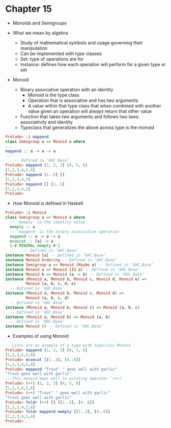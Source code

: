 # Chapter 15

- Monoids and Semigroups

- What we mean by algebra
    - Study of mathematical symbols and usage governing their manipulation
    - Can be implemented with type classes
    - Set: type of operations are for
    - Instance: defines how each operation will perform for a given type or set

- Monoid
    - Binary associative operation with an identity
        - Monoid is the type class
        - Operation that is associative and has two arguments
        - A value within that type class that when combined with another value
          given an operation will always return that other value
    - Function that takes two arguments and follows two laws: associativity and
      identity
    - Typeclass that generalizes the above across type is the monoid

```haskell
Prelude> :i mappend
class Semigroup a => Monoid a where
...
mappend :: a -> a -> a
...
    -- Defined in ‘GHC.Base’
Prelude> mappend [1, 2, 3] [4, 5, 6]
[1,2,3,4,5,6]
Prelude> mappend [1..5] []
[1,2,3,4,5]
Prelude> mappend [] [1..5]
[1,2,3,4,5]
Prelude>
```

- How Monoid is defined in Haskell

```haskell
Prelude> :i Monoid
class Semigroup a => Monoid a where
  -- 'mempty` is the identity value
  mempty :: a
  -- 'mappend' is the binary associative operation
  mappend :: a -> a -> a
  mconcat :: [a] -> a
  {-# MINIMAL mempty #-}
        -- Defined in ‘GHC.Base’
instance Monoid [a] -- Defined in ‘GHC.Base’
instance Monoid Ordering -- Defined in ‘GHC.Base’
instance Semigroup a => Monoid (Maybe a) -- Defined in ‘GHC.Base’
instance Monoid a => Monoid (IO a) -- Defined in ‘GHC.Base’
instance Monoid b => Monoid (a -> b) -- Defined in ‘GHC.Base’
instance (Monoid a, Monoid b, Monoid c, Monoid d, Monoid e) =>
         Monoid (a, b, c, d, e)
  -- Defined in ‘GHC.Base’
instance (Monoid a, Monoid b, Monoid c, Monoid d) =>
         Monoid (a, b, c, d)
  -- Defined in ‘GHC.Base’
instance (Monoid a, Monoid b, Monoid c) => Monoid (a, b, c)
  -- Defined in ‘GHC.Base’
instance (Monoid a, Monoid b) => Monoid (a, b)
  -- Defined in ‘GHC.Base’
instance Monoid () -- Defined in ‘GHC.Base’
```

- Examples of using Monoid

```haskell
-- Lists are an example of a type with typeclass Monoid
Prelude> mappend [1, 2, 3] [4, 5, 6]
[1,2,3,4,5,6]
Prelude> mconcat [[1..3], [4..6]]
[1,2,3,4,5,6]
Prelude> mappend "Trout" " goes well with garlic"
"Trout goes well with garlic"
-- This monoid maps well to existing operator `(++)`
Prelude> (++) [1, 2, 3] [4, 5, 6]
[1,2,3,4,5,6]
Prelude> (++) "Trout" " goes well with garlic"
"Trout goes well with garlic"
Prelude> foldr (++) [] [[1..3], [4..6]]
[1,2,3,4,5,6]
Prelude> foldr mappend mempty [[1..3], [4..6]]
[1,2,3,4,5,6]
Prelude>
```
